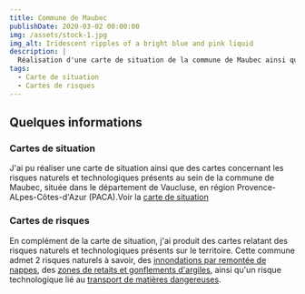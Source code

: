 ```yaml
---
title: Commune de Maubec
publishDate: 2020-03-02 00:00:00
img: /assets/stock-1.jpg
img_alt: Iridescent ripples of a bright blue and pink liquid
description: |
  Réalisation d'une carte de situation de la commune de Maubec ainsi que des cartes de risques
tags:
  - Carte de situation
  - Cartes de risques 
---
```


## Quelques informations

### Cartes de situation

J'ai pu réaliser une carte de situation ainsi que des cartes concernant les risques naturels et technologiques présents au sein de la commune de Maubec, située dans le département de Vaucluse, en région Provence-ALpes-Côtes-d'Azur (PACA).Voir la <a href="https://astro.build/">carte de situation</a>

### Cartes de risques 

En complément de la carte de situation, j'ai produit des cartes relatant des risques naturels et technologiques présents sur le territoire. Cette commune admet 2 risques naturels à savoir, des <a href="https://1drv.ms/b/s!Amo3RHGXfk2HokKVfSNSJyyl_pSA?e=nZwqSe">innondations par remontée de nappes</a>, des <a href="https://astro.build/">zones de retaits et gonflements d'argiles</a>, ainsi qu'un risque technologique lié au <a href="https://1drv.ms/b/s!Amo3RHGXfk2HokA3mXX9D3QMxYmz?e=g49sxl">transport de matières dangereuses</a>.
